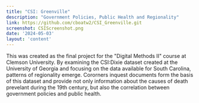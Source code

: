 ```yaml
---
title: "CSI: Greenville"
description: "Government Policies, Public Health and Regionality"
link: https://github.com/cboatw2/CSI_Greenville.git
screenshot: CSIScreenshot.png
date: '2024-05-03'
layout: 'content'
---
```


This was created as the final project for the "Digital Methods II" course at Clemson University. By examining the CSI:Dixie dataset created at the University of Georgia and focusing on the data available for South Carolina, patterns of regionality emerge. Cororners inquest documents form the basis of this dataset and provide not only information about the causes of death prevelant during the 19th century, but also the correlation between government policies and public health.